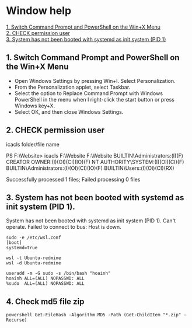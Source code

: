 # Window help
[1. Switch Command Prompt and PowerShell on the Win+X Menu](#1-switch-command-prompt-and-powershell-on-the-winx-menu) <br/>
[2. CHECK permission user](#2-check-permission-user) <br/>
[3. System has not been booted with systemd as init system (PID 1)](#3-system-has-not-been-booted-with-systemd-as-init-system-pid-1) <br/>
## 1. Switch Command Prompt and PowerShell on the Win+X Menu
- Open Windows Settings by pressing Win+I. Select Personalization.
- From the Personalization applet, select Taskbar. 
- Select the option to Replace Command Prompt with Windows PowerShell in the menu when I right-click the start button or press Windows key+X. 
- Select OK, and then close Windows Settings. 

## 2. CHECK permission user
icacls folder/file name

PS F:\Website> icacls F:\Website
F:\Website BUILTIN\Administrators:(I)(F)
           CREATOR OWNER:(I)(OI)(CI)(IO)(F)
           NT AUTHORITY\SYSTEM:(I)(OI)(CI)(F)
           BUILTIN\Administrators:(I)(OI)(CI)(IO)(F)
           BUILTIN\Users:(I)(OI)(CI)(RX)

Successfully processed 1 files; Failed processing 0 files

## 3. System has not been booted with systemd as init system (PID 1).
System has not been booted with systemd as init system (PID 1). Can't operate. Failed to connect to bus: Host is down.
```
sudo -e /etc/wsl.conf
[boot]
systemd=true
```
```
wsl -t Ubuntu-redmine
wsl -d Ubuntu-redmine
```
```
useradd -m -G sudo -s /bin/bash "hoainh"
hoainh ALL=(ALL) NOPASSWD: ALL
%sudo  ALL=(ALL) NOPASSWD: ALL
```

## 4. Check md5 file zip
```powershell Get-FileHash -Algorithm MD5 -Path (Get-ChildItem "*.zip" -Recurse)```

